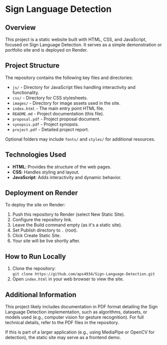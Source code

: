 # Sign Language Detection

## Overview

This project is a static website built with HTML, CSS, and JavaScript, focused on Sign Language Detection. It serves as a simple demonstration or portfolio site and is deployed on Render.

## Project Structure

The repository contains the following key files and directories:

- `js/` - Directory for JavaScript files handling interactivity and functionality.
- `css/` - Directory for CSS stylesheets.
- `images/` - Directory for image assets used in the site.
- `index.html` - The main entry point HTML file.
- `README.md` - Project documentation (this file).
- `proposal.pdf` - Project proposal document.
- `synopsis.pdf` - Project synopsis.
- `project.pdf` - Detailed project report.

Optional folders may include `fonts/` and `styles/` for additional resources.

## Technologies Used

- **HTML**: Provides the structure of the web pages.
- **CSS**: Handles styling and layout.
- **JavaScript**: Adds interactivity and dynamic behavior.

## Deployment on Render

To deploy the site on Render:

1. Push this repository to Render (select New Static Site).
2. Configure the repository link.
3. Leave the Build command empty (as it's a static site).
4. Set Publish directory to `.` (root).
5. Click Create Static Site.
6. Your site will be live shortly after.

## How to Run Locally

1. Clone the repository:  
   `git clone https://github.com/aps4934/Sign-Language-Detection.git`
2. Open `index.html` in your web browser to view the site.

## Additional Information

This project likely includes documentation in PDF format detailing the Sign Language Detection implementation, such as algorithms, datasets, or models used (e.g., computer vision for gesture recognition). For full technical details, refer to the PDF files in the repository.

If this is part of a larger application (e.g., using MediaPipe or OpenCV for detection), the static site may serve as a frontend demo.


